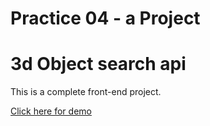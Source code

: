 # Practice 04 - a Project
# 3d Object search api
This is a complete front-end project.


[Click here for demo](https://hmdroh.github.io/codingpractices/practice04%20-%20project/)
